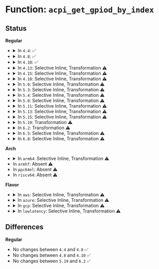 # Function: <code>acpi_get_gpiod_by_index</code>

## Status
<b>Regular</b>
<ul>
<li>
<details>
<summary>In <code>4.4</code>: ✅</summary>

```c
struct gpio_desc *acpi_get_gpiod_by_index(struct acpi_device *adev, const char *propname, int index, struct acpi_gpio_info *info);
```

**Collision:** Unique Global

**Inline:** No

**Transformation:** False

**Instances:**

```
In drivers/gpio/gpiolib-acpi.c (ffffffff81429270)
Location: drivers/gpio/gpiolib-acpi.c:510
Inline: False
Direct callers:
  - drivers/gpio/gpiolib.c:gpiod_get_index
  - drivers/gpio/gpiolib.c:gpiod_get_index
  - drivers/gpio/gpiolib-acpi.c:acpi_dev_gpio_irq_get
  - drivers/gpio/gpiolib-acpi.c:acpi_node_get_gpiod
```
**Symbols:**

```
ffffffff81429270-ffffffff814293e4: acpi_get_gpiod_by_index (STB_GLOBAL)
```
</details>
</li>
<li>
<details>
<summary>In <code>4.8</code>: ✅</summary>

```c
struct gpio_desc *acpi_get_gpiod_by_index(struct acpi_device *adev, const char *propname, int index, struct acpi_gpio_info *info);
```

**Collision:** Unique Global

**Inline:** No

**Transformation:** False

**Instances:**

```
In drivers/gpio/gpiolib-acpi.c (ffffffff81474620)
Location: drivers/gpio/gpiolib-acpi.c:516
Inline: False
Direct callers:
  - drivers/gpio/gpiolib.c:gpiod_get_index
  - drivers/gpio/gpiolib.c:gpiod_get_index
  - drivers/gpio/gpiolib-acpi.c:acpi_dev_gpio_irq_get
  - drivers/gpio/gpiolib-acpi.c:acpi_node_get_gpiod
```
**Symbols:**

```
ffffffff81474620-ffffffff81474770: acpi_get_gpiod_by_index (STB_GLOBAL)
```
</details>
</li>
<li>
<details>
<summary>In <code>4.10</code>: ✅</summary>

```c
struct gpio_desc *acpi_get_gpiod_by_index(struct acpi_device *adev, const char *propname, int index, struct acpi_gpio_info *info);
```

**Collision:** Unique Static

**Inline:** No

**Transformation:** False

**Instances:**

```
In drivers/gpio/gpiolib-acpi.c (ffffffff81496150)
Location: drivers/gpio/gpiolib-acpi.c:519
Inline: False
Direct callers:
  - drivers/gpio/gpiolib-acpi.c:acpi_dev_gpio_irq_get
  - drivers/gpio/gpiolib-acpi.c:acpi_node_get_gpiod
  - drivers/gpio/gpiolib-acpi.c:acpi_find_gpio
  - drivers/gpio/gpiolib-acpi.c:acpi_find_gpio
```
**Symbols:**

```
ffffffff81496150-ffffffff814962a0: acpi_get_gpiod_by_index (STB_LOCAL)
```
</details>
</li>
<li>
<details>
<summary>In <code>4.13</code>: Selective Inline, Transformation ⚠️</summary>

**Collision:** Unique Static

**Inline:** Selective

**Transformation:** True

**Instances:**

```
In drivers/gpio/gpiolib-acpi.c (ffffffff8149fe59)
Location: drivers/gpio/gpiolib-acpi.c:624
Inline: True
Inline callers:
  - drivers/gpio/gpiolib-acpi.c:acpi_dev_gpio_irq_get
  - drivers/gpio/gpiolib-acpi.c:acpi_node_get_gpiod
  - drivers/gpio/gpiolib-acpi.c:acpi_find_gpio
  - drivers/gpio/gpiolib-acpi.c:acpi_find_gpio
Direct callers:
  - drivers/gpio/gpiolib-acpi.c:acpi_dev_gpio_irq_get
  - drivers/gpio/gpiolib-acpi.c:acpi_node_get_gpiod
  - drivers/gpio/gpiolib-acpi.c:acpi_find_gpio
  - drivers/gpio/gpiolib-acpi.c:acpi_find_gpio
```
**Symbols:**

```
ffffffff8149fcd0-ffffffff8149fe23: acpi_get_gpiod_by_index.part.9 (STB_LOCAL)
```
</details>
</li>
<li>
<details>
<summary>In <code>4.15</code>: Selective Inline, Transformation ⚠️</summary>

**Collision:** Unique Static

**Inline:** Selective

**Transformation:** True

**Instances:**

```
In drivers/gpio/gpiolib-acpi.c (ffffffff814de8f9)
Location: drivers/gpio/gpiolib-acpi.c:563
Inline: True
Inline callers:
  - drivers/gpio/gpiolib-acpi.c:acpi_dev_gpio_irq_get
  - drivers/gpio/gpiolib-acpi.c:acpi_node_get_gpiod
  - drivers/gpio/gpiolib-acpi.c:acpi_find_gpio
  - drivers/gpio/gpiolib-acpi.c:acpi_find_gpio
Direct callers:
  - drivers/gpio/gpiolib-acpi.c:acpi_dev_gpio_irq_get
  - drivers/gpio/gpiolib-acpi.c:acpi_node_get_gpiod
  - drivers/gpio/gpiolib-acpi.c:acpi_find_gpio
  - drivers/gpio/gpiolib-acpi.c:acpi_find_gpio
```
**Symbols:**

```
ffffffff814de770-ffffffff814de8c3: acpi_get_gpiod_by_index.part.9 (STB_LOCAL)
```
</details>
</li>
<li>
<details>
<summary>In <code>4.18</code>: Selective Inline, Transformation ⚠️</summary>

**Collision:** Unique Static

**Inline:** Selective

**Transformation:** True

**Instances:**

```
In drivers/gpio/gpiolib-acpi.c (ffffffff8150dbdc)
Location: drivers/gpio/gpiolib-acpi.c:622
Inline: True
Inline callers:
  - drivers/gpio/gpiolib-acpi.c:acpi_dev_gpio_irq_get
  - drivers/gpio/gpiolib-acpi.c:acpi_node_get_gpiod
  - drivers/gpio/gpiolib-acpi.c:acpi_find_gpio
  - drivers/gpio/gpiolib-acpi.c:acpi_find_gpio
Direct callers:
  - drivers/gpio/gpiolib-acpi.c:acpi_dev_gpio_irq_get
  - drivers/gpio/gpiolib-acpi.c:acpi_node_get_gpiod
  - drivers/gpio/gpiolib-acpi.c:acpi_find_gpio
  - drivers/gpio/gpiolib-acpi.c:acpi_find_gpio
```
**Symbols:**

```
ffffffff8150da70-ffffffff8150dba4: acpi_get_gpiod_by_index.part.10 (STB_LOCAL)
```
</details>
</li>
<li>
<details>
<summary>In <code>5.0</code>: Selective Inline, Transformation ⚠️</summary>

**Collision:** Unique Static

**Inline:** Selective

**Transformation:** True

**Instances:**

```
In drivers/gpio/gpiolib-acpi.c (ffffffff815238dc)
Location: drivers/gpio/gpiolib-acpi.c:652
Inline: True
Inline callers:
  - drivers/gpio/gpiolib-acpi.c:acpi_dev_gpio_irq_get
  - drivers/gpio/gpiolib-acpi.c:acpi_node_get_gpiod
  - drivers/gpio/gpiolib-acpi.c:acpi_find_gpio
  - drivers/gpio/gpiolib-acpi.c:acpi_find_gpio
Direct callers:
  - drivers/gpio/gpiolib-acpi.c:acpi_dev_gpio_irq_get
  - drivers/gpio/gpiolib-acpi.c:acpi_node_get_gpiod
  - drivers/gpio/gpiolib-acpi.c:acpi_find_gpio
  - drivers/gpio/gpiolib-acpi.c:acpi_find_gpio
```
**Symbols:**

```
ffffffff81523770-ffffffff815238a4: acpi_get_gpiod_by_index.part.10 (STB_LOCAL)
```
</details>
</li>
<li>
<details>
<summary>In <code>5.3</code>: Selective Inline, Transformation ⚠️</summary>

**Collision:** Unique Static

**Inline:** Selective

**Transformation:** True

**Instances:**

```
In drivers/gpio/gpiolib-acpi.c (ffffffff81551d9c)
Location: drivers/gpio/gpiolib-acpi.c:699
Inline: True
Inline callers:
  - drivers/gpio/gpiolib-acpi.c:acpi_dev_gpio_irq_get
  - drivers/gpio/gpiolib-acpi.c:acpi_node_get_gpiod
  - drivers/gpio/gpiolib-acpi.c:acpi_find_gpio
  - drivers/gpio/gpiolib-acpi.c:acpi_find_gpio
Direct callers:
  - drivers/gpio/gpiolib-acpi.c:acpi_dev_gpio_irq_get
  - drivers/gpio/gpiolib-acpi.c:acpi_node_get_gpiod
  - drivers/gpio/gpiolib-acpi.c:acpi_find_gpio
  - drivers/gpio/gpiolib-acpi.c:acpi_find_gpio
```
**Symbols:**

```
ffffffff81551c30-ffffffff81551d67: acpi_get_gpiod_by_index.part.0 (STB_LOCAL)
```
</details>
</li>
<li>
<details>
<summary>In <code>5.4</code>: Selective Inline, Transformation ⚠️</summary>

**Collision:** Unique Static

**Inline:** Selective

**Transformation:** True

**Instances:**

```
In drivers/gpio/gpiolib-acpi.c (ffffffff8157341c)
Location: drivers/gpio/gpiolib-acpi.c:769
Inline: True
Inline callers:
  - drivers/gpio/gpiolib-acpi.c:acpi_dev_gpio_irq_get
  - drivers/gpio/gpiolib-acpi.c:acpi_node_get_gpiod
  - drivers/gpio/gpiolib-acpi.c:acpi_find_gpio
  - drivers/gpio/gpiolib-acpi.c:acpi_find_gpio
Direct callers:
  - drivers/gpio/gpiolib-acpi.c:acpi_dev_gpio_irq_get
  - drivers/gpio/gpiolib-acpi.c:acpi_node_get_gpiod
  - drivers/gpio/gpiolib-acpi.c:acpi_find_gpio
  - drivers/gpio/gpiolib-acpi.c:acpi_find_gpio
```
**Symbols:**

```
ffffffff815732b0-ffffffff815733e7: acpi_get_gpiod_by_index.part.0 (STB_LOCAL)
```
</details>
</li>
<li>
<details>
<summary>In <code>5.8</code>: Selective Inline, Transformation ⚠️</summary>

**Collision:** Unique Static

**Inline:** Selective

**Transformation:** True

**Instances:**

```
In drivers/gpio/gpiolib-acpi.c (ffffffff816172bc)
Location: drivers/gpio/gpiolib-acpi.c:776
Inline: True
Inline callers:
  - drivers/gpio/gpiolib-acpi.c:acpi_dev_gpio_irq_get
  - drivers/gpio/gpiolib-acpi.c:acpi_node_get_gpiod
  - drivers/gpio/gpiolib-acpi.c:acpi_find_gpio
  - drivers/gpio/gpiolib-acpi.c:acpi_find_gpio
Direct callers:
  - drivers/gpio/gpiolib-acpi.c:acpi_dev_gpio_irq_get
  - drivers/gpio/gpiolib-acpi.c:acpi_node_get_gpiod
  - drivers/gpio/gpiolib-acpi.c:acpi_find_gpio
  - drivers/gpio/gpiolib-acpi.c:acpi_find_gpio
```
**Symbols:**

```
ffffffff81617150-ffffffff81617287: acpi_get_gpiod_by_index.part.0 (STB_LOCAL)
```
</details>
</li>
<li>
<details>
<summary>In <code>5.11</code>: Selective Inline, Transformation ⚠️</summary>

**Collision:** Unique Static

**Inline:** Selective

**Transformation:** True

**Instances:**

```
In drivers/gpio/gpiolib-acpi.c (ffffffff8163e727)
Location: drivers/gpio/gpiolib-acpi.c:810
Inline: True
Inline callers:
  - drivers/gpio/gpiolib-acpi.c:acpi_dev_gpio_irq_get_by
  - drivers/gpio/gpiolib-acpi.c:acpi_node_get_gpiod
  - drivers/gpio/gpiolib-acpi.c:acpi_find_gpio
  - drivers/gpio/gpiolib-acpi.c:acpi_find_gpio
Direct callers:
  - drivers/gpio/gpiolib-acpi.c:acpi_dev_gpio_irq_get_by
  - drivers/gpio/gpiolib-acpi.c:acpi_node_get_gpiod
  - drivers/gpio/gpiolib-acpi.c:acpi_find_gpio
  - drivers/gpio/gpiolib-acpi.c:acpi_find_gpio
```
**Symbols:**

```
ffffffff8163da80-ffffffff8163dbb8: acpi_get_gpiod_by_index.part.0 (STB_LOCAL)
```
</details>
</li>
<li>
<details>
<summary>In <code>5.13</code>: Selective Inline, Transformation ⚠️</summary>

**Collision:** Unique Static

**Inline:** Selective

**Transformation:** True

**Instances:**

```
In drivers/gpio/gpiolib-acpi.c (ffffffff81622137)
Location: drivers/gpio/gpiolib-acpi.c:810
Inline: True
Inline callers:
  - drivers/gpio/gpiolib-acpi.c:acpi_dev_gpio_irq_get_by
  - drivers/gpio/gpiolib-acpi.c:acpi_node_get_gpiod
  - drivers/gpio/gpiolib-acpi.c:acpi_find_gpio
  - drivers/gpio/gpiolib-acpi.c:acpi_find_gpio
Direct callers:
  - drivers/gpio/gpiolib-acpi.c:acpi_dev_gpio_irq_get_by
  - drivers/gpio/gpiolib-acpi.c:acpi_node_get_gpiod
  - drivers/gpio/gpiolib-acpi.c:acpi_find_gpio
  - drivers/gpio/gpiolib-acpi.c:acpi_find_gpio
```
**Symbols:**

```
ffffffff81621630-ffffffff81621768: acpi_get_gpiod_by_index.part.0 (STB_LOCAL)
```
</details>
</li>
<li>
<details>
<summary>In <code>5.15</code>: Selective Inline, Transformation ⚠️</summary>

**Collision:** Unique Static

**Inline:** Selective

**Transformation:** True

**Instances:**

```
In drivers/gpio/gpiolib-acpi.c (ffffffff8169185b)
Location: drivers/gpio/gpiolib-acpi.c:864
Inline: True
Inline callers:
  - drivers/gpio/gpiolib-acpi.c:acpi_dev_gpio_irq_get_by
  - drivers/gpio/gpiolib-acpi.c:acpi_node_get_gpiod
  - drivers/gpio/gpiolib-acpi.c:acpi_find_gpio
  - drivers/gpio/gpiolib-acpi.c:acpi_find_gpio
Direct callers:
  - drivers/gpio/gpiolib-acpi.c:acpi_dev_gpio_irq_get_by
  - drivers/gpio/gpiolib-acpi.c:acpi_node_get_gpiod
  - drivers/gpio/gpiolib-acpi.c:acpi_find_gpio
  - drivers/gpio/gpiolib-acpi.c:acpi_find_gpio
```
**Symbols:**

```
ffffffff81690c80-ffffffff81690dbf: acpi_get_gpiod_by_index.part.0 (STB_LOCAL)
ffffffff81ce26a4-ffffffff81ce26b9: acpi_get_gpiod_by_index.part.0.cold (STB_LOCAL)
```
</details>
</li>
<li>
<details>
<summary>In <code>5.19</code>: Transformation ⚠️</summary>

```c
struct gpio_desc *acpi_get_gpiod_by_index(struct acpi_device *adev, const char *propname, int index, struct acpi_gpio_info *info);
```

**Collision:** Unique Static

**Inline:** No

**Transformation:** True

**Instances:**

```
In drivers/gpio/gpiolib-acpi.c (0)
Location: drivers/gpio/gpiolib-acpi.c:849
Inline: False
Direct callers:
  - drivers/gpio/gpiolib-acpi.c:acpi_dev_gpio_irq_get_by
  - drivers/gpio/gpiolib-acpi.c:acpi_node_get_gpiod
  - drivers/gpio/gpiolib-acpi.c:acpi_find_gpio
  - drivers/gpio/gpiolib-acpi.c:acpi_find_gpio
  - drivers/gpio/gpiolib-acpi.c:acpi_find_gpio
```
**Symbols:**

```
ffffffff817afec0-ffffffff817b0033: acpi_get_gpiod_by_index (STB_LOCAL)
ffffffff81ea9039-ffffffff81ea904e: acpi_get_gpiod_by_index.cold (STB_LOCAL)
```
</details>
</li>
<li>
<details>
<summary>In <code>6.2</code>: Transformation ⚠️</summary>

```c
struct gpio_desc *acpi_get_gpiod_by_index(struct acpi_device *adev, const char *propname, int index, struct acpi_gpio_info *info);
```

**Collision:** Unique Static

**Inline:** No

**Transformation:** True

**Instances:**

```
In drivers/gpio/gpiolib-acpi.c (0)
Location: drivers/gpio/gpiolib-acpi.c:890
Inline: False
Direct callers:
  - drivers/gpio/gpiolib-acpi.c:acpi_dev_gpio_irq_wake_get_by
  - drivers/gpio/gpiolib-acpi.c:acpi_find_gpio
  - drivers/gpio/gpiolib-acpi.c:acpi_find_gpio
```
**Symbols:**

```
ffffffff818c97d0-ffffffff818c9947: acpi_get_gpiod_by_index (STB_LOCAL)
ffffffff8208e887-ffffffff8208e89c: acpi_get_gpiod_by_index.cold (STB_LOCAL)
```
</details>
</li>
<li>
<details>
<summary>In <code>6.5</code>: Selective Inline, Transformation ⚠️</summary>

**Collision:** Unique Static

**Inline:** Selective

**Transformation:** True

**Instances:**

```
In drivers/gpio/gpiolib-acpi.c (ffffffff8190d927)
Location: drivers/gpio/gpiolib-acpi.c:892
Inline: True
Inline callers:
  - drivers/gpio/gpiolib-acpi.c:acpi_dev_gpio_irq_wake_get_by
  - drivers/gpio/gpiolib-acpi.c:acpi_find_gpio
  - drivers/gpio/gpiolib-acpi.c:acpi_find_gpio
Direct callers:
  - drivers/gpio/gpiolib-acpi.c:acpi_dev_gpio_irq_wake_get_by
  - drivers/gpio/gpiolib-acpi.c:acpi_find_gpio
  - drivers/gpio/gpiolib-acpi.c:acpi_find_gpio
```
**Symbols:**

```
ffffffff8190c890-ffffffff8190c9ec: acpi_get_gpiod_by_index.part.0 (STB_LOCAL)
ffffffff8210eb85-ffffffff8210eb9a: acpi_get_gpiod_by_index.part.0.cold (STB_LOCAL)
```
</details>
</li>
<li>
<details>
<summary>In <code>6.8</code>: Selective Inline, Transformation ⚠️</summary>

**Collision:** Unique Static

**Inline:** Selective

**Transformation:** True

**Instances:**

```
In drivers/gpio/gpiolib-acpi.c (ffffffff81955687)
Location: drivers/gpio/gpiolib-acpi.c:868
Inline: True
Inline callers:
  - drivers/gpio/gpiolib-acpi.c:acpi_dev_gpio_irq_wake_get_by
  - drivers/gpio/gpiolib-acpi.c:acpi_find_gpio
  - drivers/gpio/gpiolib-acpi.c:acpi_find_gpio
Direct callers:
  - drivers/gpio/gpiolib-acpi.c:acpi_dev_gpio_irq_wake_get_by
  - drivers/gpio/gpiolib-acpi.c:acpi_find_gpio
  - drivers/gpio/gpiolib-acpi.c:acpi_find_gpio
```
**Symbols:**

```
ffffffff81954490-ffffffff819545ec: acpi_get_gpiod_by_index.part.0 (STB_LOCAL)
ffffffff821ec7c7-ffffffff821ec7dc: acpi_get_gpiod_by_index.part.0.cold (STB_LOCAL)
```
</details>
</li>
</ul>
<b>Arch</b>
<ul>
<li>
<details>
<summary>In <code>arm64</code>: Selective Inline, Transformation ⚠️</summary>

**Collision:** Unique Static

**Inline:** Selective

**Transformation:** True

**Instances:**

```
In drivers/gpio/gpiolib-acpi.c (ffff8000106cb318)
Location: drivers/gpio/gpiolib-acpi.c:769
Inline: True
Inline callers:
  - drivers/gpio/gpiolib-acpi.c:acpi_dev_gpio_irq_get
  - drivers/gpio/gpiolib-acpi.c:acpi_node_get_gpiod
  - drivers/gpio/gpiolib-acpi.c:acpi_find_gpio
  - drivers/gpio/gpiolib-acpi.c:acpi_find_gpio
Direct callers:
  - drivers/gpio/gpiolib-acpi.c:acpi_dev_gpio_irq_get
  - drivers/gpio/gpiolib-acpi.c:acpi_node_get_gpiod
  - drivers/gpio/gpiolib-acpi.c:acpi_find_gpio
  - drivers/gpio/gpiolib-acpi.c:acpi_find_gpio
```
**Symbols:**

```
ffff8000106cb168-ffff8000106cb2dc: acpi_get_gpiod_by_index.part.0 (STB_LOCAL)
```
</details>
</li>
<li>
In <code>armhf</code>: Absent ⚠️
</li>
<li>
In <code>ppc64el</code>: Absent ⚠️
</li>
<li>
In <code>riscv64</code>: Absent ⚠️
</li>
</ul>
<b>Flavor</b>
<ul>
<li>
<details>
<summary>In <code>aws</code>: Selective Inline, Transformation ⚠️</summary>

**Collision:** Unique Static

**Inline:** Selective

**Transformation:** True

**Instances:**

```
In drivers/gpio/gpiolib-acpi.c (ffffffff81568bdc)
Location: drivers/gpio/gpiolib-acpi.c:769
Inline: True
Inline callers:
  - drivers/gpio/gpiolib-acpi.c:acpi_dev_gpio_irq_get
  - drivers/gpio/gpiolib-acpi.c:acpi_node_get_gpiod
  - drivers/gpio/gpiolib-acpi.c:acpi_find_gpio
  - drivers/gpio/gpiolib-acpi.c:acpi_find_gpio
Direct callers:
  - drivers/gpio/gpiolib-acpi.c:acpi_dev_gpio_irq_get
  - drivers/gpio/gpiolib-acpi.c:acpi_node_get_gpiod
  - drivers/gpio/gpiolib-acpi.c:acpi_find_gpio
  - drivers/gpio/gpiolib-acpi.c:acpi_find_gpio
```
**Symbols:**

```
ffffffff81568a70-ffffffff81568ba7: acpi_get_gpiod_by_index.part.0 (STB_LOCAL)
```
</details>
</li>
<li>
<details>
<summary>In <code>azure</code>: Selective Inline, Transformation ⚠️</summary>

**Collision:** Unique Static

**Inline:** Selective

**Transformation:** True

**Instances:**

```
In drivers/gpio/gpiolib-acpi.c (ffffffff81559a2c)
Location: drivers/gpio/gpiolib-acpi.c:769
Inline: True
Inline callers:
  - drivers/gpio/gpiolib-acpi.c:acpi_dev_gpio_irq_get
  - drivers/gpio/gpiolib-acpi.c:acpi_node_get_gpiod
  - drivers/gpio/gpiolib-acpi.c:acpi_find_gpio
  - drivers/gpio/gpiolib-acpi.c:acpi_find_gpio
Direct callers:
  - drivers/gpio/gpiolib-acpi.c:acpi_dev_gpio_irq_get
  - drivers/gpio/gpiolib-acpi.c:acpi_node_get_gpiod
  - drivers/gpio/gpiolib-acpi.c:acpi_find_gpio
  - drivers/gpio/gpiolib-acpi.c:acpi_find_gpio
```
**Symbols:**

```
ffffffff815598c0-ffffffff815599f7: acpi_get_gpiod_by_index.part.0 (STB_LOCAL)
```
</details>
</li>
<li>
<details>
<summary>In <code>gcp</code>: Selective Inline, Transformation ⚠️</summary>

**Collision:** Unique Static

**Inline:** Selective

**Transformation:** True

**Instances:**

```
In drivers/gpio/gpiolib-acpi.c (ffffffff8156774c)
Location: drivers/gpio/gpiolib-acpi.c:769
Inline: True
Inline callers:
  - drivers/gpio/gpiolib-acpi.c:acpi_dev_gpio_irq_get
  - drivers/gpio/gpiolib-acpi.c:acpi_node_get_gpiod
  - drivers/gpio/gpiolib-acpi.c:acpi_find_gpio
  - drivers/gpio/gpiolib-acpi.c:acpi_find_gpio
Direct callers:
  - drivers/gpio/gpiolib-acpi.c:acpi_dev_gpio_irq_get
  - drivers/gpio/gpiolib-acpi.c:acpi_node_get_gpiod
  - drivers/gpio/gpiolib-acpi.c:acpi_find_gpio
  - drivers/gpio/gpiolib-acpi.c:acpi_find_gpio
```
**Symbols:**

```
ffffffff815675e0-ffffffff81567717: acpi_get_gpiod_by_index.part.0 (STB_LOCAL)
```
</details>
</li>
<li>
<details>
<summary>In <code>lowlatency</code>: Selective Inline, Transformation ⚠️</summary>

**Collision:** Unique Static

**Inline:** Selective

**Transformation:** True

**Instances:**

```
In drivers/gpio/gpiolib-acpi.c (ffffffff8158166c)
Location: drivers/gpio/gpiolib-acpi.c:769
Inline: True
Inline callers:
  - drivers/gpio/gpiolib-acpi.c:acpi_dev_gpio_irq_get
  - drivers/gpio/gpiolib-acpi.c:acpi_node_get_gpiod
  - drivers/gpio/gpiolib-acpi.c:acpi_find_gpio
  - drivers/gpio/gpiolib-acpi.c:acpi_find_gpio
Direct callers:
  - drivers/gpio/gpiolib-acpi.c:acpi_dev_gpio_irq_get
  - drivers/gpio/gpiolib-acpi.c:acpi_node_get_gpiod
  - drivers/gpio/gpiolib-acpi.c:acpi_find_gpio
  - drivers/gpio/gpiolib-acpi.c:acpi_find_gpio
```
**Symbols:**

```
ffffffff81581500-ffffffff81581637: acpi_get_gpiod_by_index.part.0 (STB_LOCAL)
```
</details>
</li>
</ul>

## Differences
<b>Regular</b>
<ul>
<li>
No changes between <code>4.4</code> and <code>4.8</code> ✅
</li>
<li>
No changes between <code>4.8</code> and <code>4.10</code> ✅
</li>
<li>
No changes between <code>5.19</code> and <code>6.2</code> ✅
</li>
</ul>
